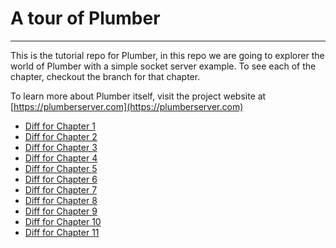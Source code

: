 # A tour of Plumber

---

This is the tutorial repo for Plumber, in this repo we are going to explorer the world of 
Plumber with a simple socket server example. To see each of the chapter, checkout the branch
for that chapter. 

To learn more about Plumber itself, visit the project website at [https://plumberserver.com](https://plumberserver.com)

- [Diff for Chapter 1](https://github.com/38/plumber-tutorial/compare/0-introduction-src...1-hello-world-src)
- [Diff for Chapter 2](https://github.com/38/plumber-tutorial/compare/1-hello-world-src...2-hello-world-server-src)
- [Diff for Chapter 3](https://github.com/38/plumber-tutorial/compare/2-hello-world-server-src...3-say-different-words-src)
- [Diff for Chapter 4](https://github.com/38/plumber-tutorial/compare/3-say-different-words-src...4-be-modular-src)
- [Diff for Chapter 5](https://github.com/38/plumber-tutorial/compare/4-be-modular-src...4-say-your-name-src)
- [Diff for Chapter 6](https://github.com/38/plumber-tutorial/compare/4-say-your-name-src...6-interactive-src)
- [Diff for Chapter 7](https://github.com/38/plumber-tutorial/compare/6-interactive-src...7-be-stateful-src)
- [Diff for Chapter 8](https://github.com/38/plumber-tutorial/compare/7-be-stateful-src...8-be-typed-src)
- [Diff for Chapter 9](https://github.com/38/plumber-tutorial/compare/8-be-typed-src...9-structured-data-type-and-RLS-src)
- [Diff for Chapter 10](https://github.com/38/plumber-tutorial/compare/9-structured-data-type-and-RLS-src...10-reusable-servlet-and-standard-servlets)
- [Diff for Chapter 11](https://github.com/38/plumber-tutorial/compare/10-reusable-servlet-and-standard-servlets...11-graph-generator-src)


